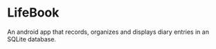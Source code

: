 LifeBook
========

An android app that records, organizes and displays diary entries in an SQLite database.
